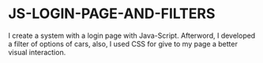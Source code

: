 # JS-LOGIN-PAGE-AND-FILTERS
I create a system with a login page with Java-Script. 
Afterword, I developed a filter of options of cars, also, I used CSS for give to my page a better visual interaction.
